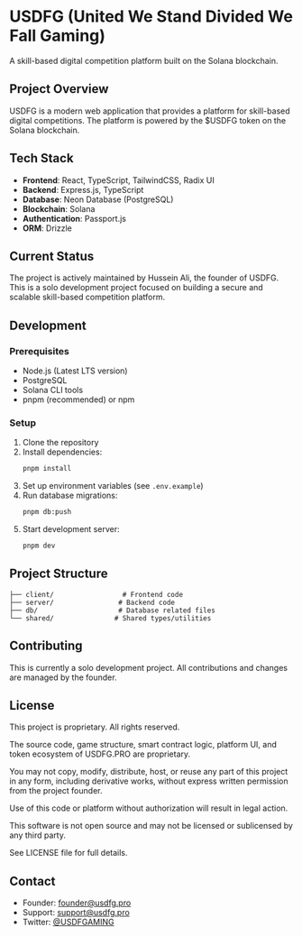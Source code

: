 # USDFG (United We Stand Divided We Fall Gaming)

A skill-based digital competition platform built on the Solana blockchain.

## Project Overview

USDFG is a modern web application that provides a platform for skill-based digital competitions. The platform is powered by the $USDFG token on the Solana blockchain.

## Tech Stack

- **Frontend**: React, TypeScript, TailwindCSS, Radix UI
- **Backend**: Express.js, TypeScript
- **Database**: Neon Database (PostgreSQL)
- **Blockchain**: Solana
- **Authentication**: Passport.js
- **ORM**: Drizzle

## Current Status

The project is actively maintained by Hussein Ali, the founder of USDFG. This is a solo development project focused on building a secure and scalable skill-based competition platform.

## Development

### Prerequisites

- Node.js (Latest LTS version)
- PostgreSQL
- Solana CLI tools
- pnpm (recommended) or npm

### Setup

1. Clone the repository
2. Install dependencies:
   ```bash
   pnpm install
   ```
3. Set up environment variables (see `.env.example`)
4. Run database migrations:
   ```bash
   pnpm db:push
   ```
5. Start development server:
   ```bash
   pnpm dev
   ```

## Project Structure

```
├── client/                 # Frontend code
├── server/                # Backend code
├── db/                    # Database related files
└── shared/               # Shared types/utilities
```

## Contributing

This is currently a solo development project. All contributions and changes are managed by the founder.

## License

This project is proprietary. All rights reserved.

The source code, game structure, smart contract logic, platform UI, and token ecosystem of USDFG.PRO are proprietary.

You may not copy, modify, distribute, host, or reuse any part of this project in any form, including derivative works, without express written permission from the project founder.

Use of this code or platform without authorization will result in legal action.

This software is not open source and may not be licensed or sublicensed by any third party.

See LICENSE file for full details.

## Contact

- Founder: founder@usdfg.pro
- Support: support@usdfg.pro
- Twitter: [@USDFGAMING](https://twitter.com/USDFGAMING) 